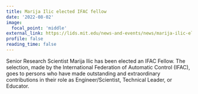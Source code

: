 ```yaml
---
title: Marija Ilic elected IFAC fellow
date: '2022-08-02'
image:
  focal_point: 'middle'
external_link: https://lids.mit.edu/news-and-events/news/marija-ilic-elected-ifac-fellow
profile: false
reading_time: false
---
```



Senior Research Scientist Marija Ilic has been elected an IFAC Fellow. The selection, made by the International Federation of Automatic Control (IFAC), goes to persons who have made outstanding and extraordinary contributions in their role as Engineer/Scientist, Technical Leader, or Educator.
